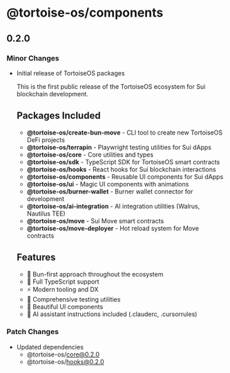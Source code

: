 # @tortoise-os/components

## 0.2.0

### Minor Changes

- Initial release of TortoiseOS packages

  This is the first public release of the TortoiseOS ecosystem for Sui blockchain development.

  ## Packages Included
  - **@tortoise-os/create-bun-move** - CLI tool to create new TortoiseOS DeFi projects
  - **@tortoise-os/terrapin** - Playwright testing utilities for Sui dApps
  - **@tortoise-os/core** - Core utilities and types
  - **@tortoise-os/sdk** - TypeScript SDK for TortoiseOS smart contracts
  - **@tortoise-os/hooks** - React hooks for Sui blockchain interactions
  - **@tortoise-os/components** - Reusable UI components for Sui dApps
  - **@tortoise-os/ui** - Magic UI components with animations
  - **@tortoise-os/burner-wallet** - Burner wallet connector for development
  - **@tortoise-os/ai-integration** - AI integration utilities (Walrus, Nautilus TEE)
  - **@tortoise-os/move** - Sui Move smart contracts
  - **@tortoise-os/move-deployer** - Hot reload system for Move contracts

  ## Features
  - 🐢 Bun-first approach throughout the ecosystem
  - 🔗 Full TypeScript support
  - ⚡ Modern tooling and DX
  - 🧪 Comprehensive testing utilities
  - 🎨 Beautiful UI components
  - 🤖 AI assistant instructions included (.clauderc, .cursorrules)

### Patch Changes

- Updated dependencies
  - @tortoise-os/core@0.2.0
  - @tortoise-os/hooks@0.2.0
